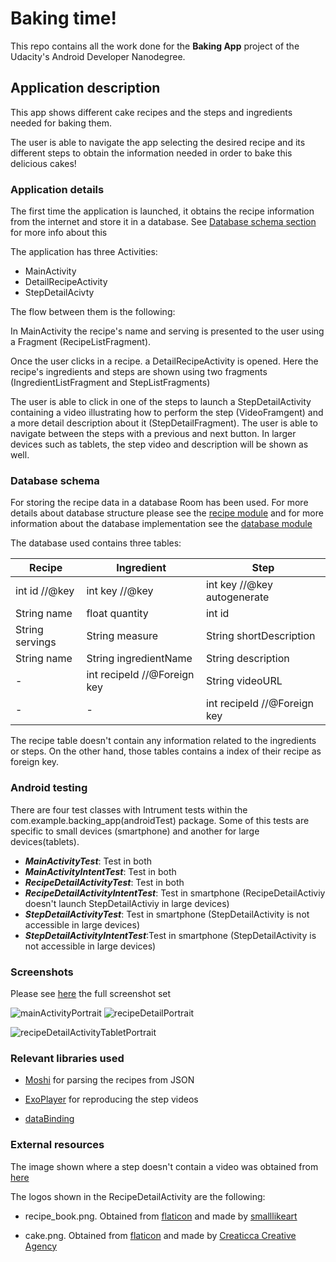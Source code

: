 # Baking time!

This repo contains all the work done for the **Baking App** project of the Udacity's Android Developer Nanodegree.

## Application description

This app shows different cake recipes and the steps and ingredients needed for baking them.

The user is able to navigate the app selecting the desired recipe and its different steps to obtain the information needed in order to bake this delicious cakes!

### Application details


The first time the application is launched, it obtains the recipe information from the internet and store it in a database. See [Database schema section](https://github.com/acasadoquijada/baking_time#database-schema) for more info about this


The application has three Activities:

* MainActivity
* DetailRecipeActivity
* StepDetailAcivty

The flow between them is the following:

In MainActivity the recipe's name and serving is presented to the user using a Fragment (RecipeListFragment).

Once the user clicks in a recipe. a DetailRecipeActivity is opened. Here the recipe's ingredients and steps are shown using two fragments (IngredientListFragment and StepListFragments)

The user is able to click in one of the steps to launch a StepDetailActivity containing a video illustrating how to perform the step (VideoFramgent) and a more detail description about it (StepDetailFragment). The user is able to navigate between the steps with a previous and next button. In larger devices such as tablets, the step video and description will be shown as well.

### Database schema

For storing the recipe data in a database Room has been used. For more details about database structure please see the [recipe module](https://github.com/acasadoquijada/baking_time/tree/master/app/src/main/java/com/example/backing_app/recipe) and for more information about the database implementation see the [database module](https://github.com/acasadoquijada/baking_time/tree/master/app/src/main/java/com/example/backing_app/database) 


The database used contains three tables:


| Recipe          | Ingredient                  | Step                        |
|-----------------|-----------------------------|-----------------------------|
| int id //@key   | int key //@key              | int key //@key autogenerate |
| String name     | float quantity              | int id                      |
| String servings | String measure              | String shortDescription     |
| String name     | String ingredientName       | String description          |
| -               | int recipeId //@Foreign key | String videoURL             |
| -               | - | int recipeId //@Foreign key |

The recipe table doesn't contain any information related to the ingredients or steps. On the other hand, those tables contains a index of their recipe as foreign key.

### Android testing

There are four test classes with Intrument tests within the com.example.backing_app(androidTest) package. Some of this tests are specific to small devices (smartphone) and another for large devices(tablets). 

* ***MainActivityTest***: Test in both
* ***MainActivityIntentTest***: Test in both
* ***RecipeDetailActivityTest***: Test in both
* ***RecipeDetailActivityIntentTest***: Test in smartphone (RecipeDetailActiviy doesn't launch StepDetailActiviy in large devices)
* ***StepDetailActivityTest***: Test in smartphone (StepDetailActivity is not accessible in large devices)
* ***StepDetailActivityIntentTest***:Test in smartphone (StepDetailActivity is not accessible in large devices)

### Screenshots

Please see [here](https://github.com/acasadoquijada/baking_time/tree/master/doc/images) the full screenshot set

![mainActivityPortrait](doc/images/mainActivityPortrait.jpg) ![recipeDetailPortrait](doc/images/recipeDetailPortrait.jpg) 

![recipeDetailActivityTabletPortrait](doc/images/recipeDetailTablet.png)

### Relevant libraries used

- [Moshi](https://github.com/square/moshi) for parsing the recipes from JSON

- [ExoPlayer](https://github.com/google/ExoPlayer) for reproducing the step videos

- [dataBinding](https://developer.android.com/topic/libraries/data-binding/start)

### External resources

The image shown where a step doesn't contain a video was obtained from [here](https://videomembertheme.szablonstrony.pl/wp-content/themes/videomembertheme/images/novideo.png) 

The logos shown in the RecipeDetailActivity are the following:

* recipe_book.png. Obtained from [flaticon](https://www.flaticon.com/)  and made by [smalllikeart](https://www.flaticon.com/authors/smalllikeart) 

* cake.png.  Obtained from [flaticon](https://www.flaticon.com/)  and made by [Creaticca Creative Agency](https://www.flaticon.com/authors/creaticca-creative-agency)
